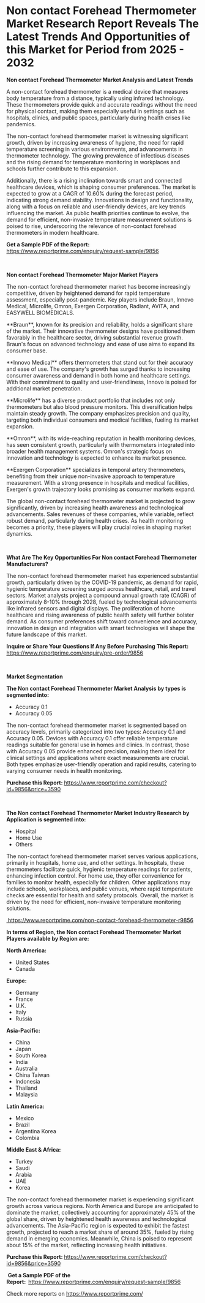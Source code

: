 <p><h1>Non contact Forehead Thermometer Market Research Report Reveals The Latest Trends And Opportunities of this Market for Period from 2025 - 2032</h1></p><p><strong>Non contact Forehead Thermometer Market Analysis and Latest Trends</strong></p>
<p><p>A non-contact forehead thermometer is a medical device that measures body temperature from a distance, typically using infrared technology. These thermometers provide quick and accurate readings without the need for physical contact, making them especially useful in settings such as hospitals, clinics, and public spaces, particularly during health crises like pandemics.</p><p>The non-contact forehead thermometer market is witnessing significant growth, driven by increasing awareness of hygiene, the need for rapid temperature screening in various environments, and advancements in thermometer technology. The growing prevalence of infectious diseases and the rising demand for temperature monitoring in workplaces and schools further contribute to this expansion. </p><p>Additionally, there is a rising inclination towards smart and connected healthcare devices, which is shaping consumer preferences. The market is expected to grow at a CAGR of 10.60% during the forecast period, indicating strong demand stability. Innovations in design and functionality, along with a focus on reliable and user-friendly devices, are key trends influencing the market. As public health priorities continue to evolve, the demand for efficient, non-invasive temperature measurement solutions is poised to rise, underscoring the relevance of non-contact forehead thermometers in modern healthcare.</p></p>
<p><strong>Get a Sample PDF of the Report:&nbsp;</strong> <a href="https://www.reportprime.com/enquiry/request-sample/9856?utm_campaign=3294&utm_medium=2&utm_source=Github&utm_content=ia&utm_term=20032025&utm_id=non-contact-forehead-thermometer">https://www.reportprime.com/enquiry/request-sample/9856</a></p>
<p>&nbsp;</p>
<p><strong>Non contact Forehead Thermometer Major Market Players</strong></p>
<p><p>The non-contact forehead thermometer market has become increasingly competitive, driven by heightened demand for rapid temperature assessment, especially post-pandemic. Key players include Braun, Innovo Medical, Microlife, Omron, Exergen Corporation, Radiant, AViTA, and EASYWELL BIOMEDICALS.</p><p>**Braun**, known for its precision and reliability, holds a significant share of the market. Their innovative thermometer designs have positioned them favorably in the healthcare sector, driving substantial revenue growth. Braun's focus on advanced technology and ease of use aims to expand its consumer base.</p><p>**Innovo Medical** offers thermometers that stand out for their accuracy and ease of use. The company's growth has surged thanks to increasing consumer awareness and demand in both home and healthcare settings. With their commitment to quality and user-friendliness, Innovo is poised for additional market penetration.</p><p>**Microlife** has a diverse product portfolio that includes not only thermometers but also blood pressure monitors. This diversification helps maintain steady growth. The company emphasizes precision and quality, targeting both individual consumers and medical facilities, fueling its market expansion.</p><p>**Omron**, with its wide-reaching reputation in health monitoring devices, has seen consistent growth, particularly with thermometers integrated into broader health management systems. Omron's strategic focus on innovation and technology is expected to enhance its market presence.</p><p>**Exergen Corporation** specializes in temporal artery thermometers, benefiting from their unique non-invasive approach to temperature measurement. With a strong presence in hospitals and medical facilities, Exergen's growth trajectory looks promising as consumer markets expand.</p><p>The global non-contact forehead thermometer market is projected to grow significantly, driven by increasing health awareness and technological advancements. Sales revenues of these companies, while variable, reflect robust demand, particularly during health crises. As health monitoring becomes a priority, these players will play crucial roles in shaping market dynamics.</p></p>
<p>&nbsp;</p>
<p><strong>What Are The Key Opportunities For Non contact Forehead Thermometer Manufacturers?</strong></p>
<p><p>The non-contact forehead thermometer market has experienced substantial growth, particularly driven by the COVID-19 pandemic, as demand for rapid, hygienic temperature screening surged across healthcare, retail, and travel sectors. Market analysts project a compound annual growth rate (CAGR) of approximately 8-10% through 2028, fueled by technological advancements like infrared sensors and digital displays. The proliferation of home healthcare and rising awareness of public health safety will further bolster demand. As consumer preferences shift toward convenience and accuracy, innovation in design and integration with smart technologies will shape the future landscape of this market.</p></p>
<p><strong>Inquire or Share Your Questions If Any Before Purchasing This Report:</strong> <a href="https://www.reportprime.com/enquiry/pre-order/9856?utm_campaign=3294&utm_medium=2&utm_source=Github&utm_content=ia&utm_term=20032025&utm_id=non-contact-forehead-thermometer">https://www.reportprime.com/enquiry/pre-order/9856</a></p>
<p>&nbsp;</p>
<p><strong>Market Segmentation</strong></p>
<p><strong>The Non contact Forehead Thermometer Market Analysis by types is segmented into:</strong></p>
<p><ul><li>Accuracy 0.1</li><li>Accuracy 0.05</li></ul></p>
<p><p>The non-contact forehead thermometer market is segmented based on accuracy levels, primarily categorized into two types: Accuracy 0.1 and Accuracy 0.05. Devices with Accuracy 0.1 offer reliable temperature readings suitable for general use in homes and clinics. In contrast, those with Accuracy 0.05 provide enhanced precision, making them ideal for clinical settings and applications where exact measurements are crucial. Both types emphasize user-friendly operation and rapid results, catering to varying consumer needs in health monitoring.</p></p>
<p><strong>Purchase this Report:&nbsp;</strong><a href="https://www.reportprime.com/checkout?id=9856&price=3590&utm_campaign=3294&utm_medium=2&utm_source=Github&utm_content=ia&utm_term=20032025&utm_id=non-contact-forehead-thermometer">https://www.reportprime.com/checkout?id=9856&price=3590</a></p>
<p>&nbsp;</p>
<p><strong>The Non contact Forehead Thermometer Market Industry Research by Application is segmented into:</strong></p>
<p><ul><li>Hospital</li><li>Home Use</li><li>Others</li></ul></p>
<p><p>The non-contact forehead thermometer market serves various applications, primarily in hospitals, home use, and other settings. In hospitals, these thermometers facilitate quick, hygienic temperature readings for patients, enhancing infection control. For home use, they offer convenience for families to monitor health, especially for children. Other applications may include schools, workplaces, and public venues, where rapid temperature checks are essential for health and safety protocols. Overall, the market is driven by the need for efficient, non-invasive temperature monitoring solutions.</p></p>
<p><a href="https://www.reportprime.com/non-contact-forehead-thermometer-r9856?utm_campaign=3294&utm_medium=2&utm_source=Github&utm_content=ia&utm_term=20032025&utm_id=non-contact-forehead-thermometer">&nbsp;https://www.reportprime.com/non-contact-forehead-thermometer-r9856</a></p>
<p><strong>In terms of Region, the Non contact Forehead Thermometer Market Players available by Region are:</strong></p>
<p>
    <p> <strong> North America: </strong>
        <ul>
            <li>United States</li>
            <li>Canada</li>
        </ul>
        </p> 
    <p> <strong> Europe: </strong>
        <ul>
            <li>Germany</li>
            <li>France</li>
            <li>U.K.</li>
            <li>Italy</li>
            <li>Russia</li>
        </ul>
        </p> 
    <p> <strong> Asia-Pacific: </strong>
        <ul>
            <li>China</li>
            <li>Japan</li>
            <li>South Korea</li>
            <li>India</li>
            <li>Australia</li>
            <li>China Taiwan</li>
            <li>Indonesia</li>
            <li>Thailand</li>
            <li>Malaysia</li>
        </ul>
        </p> 
    <p> <strong> Latin America: </strong>
        <ul>
            <li>Mexico</li>
            <li>Brazil</li>
            <li>Argentina Korea</li>
            <li>Colombia</li>
        </ul>
        </p> 
    <p> <strong> Middle East & Africa: </strong>
        <ul>
            <li>Turkey</li>
            <li>Saudi</li>
            <li>Arabia</li>
            <li>UAE</li>
            <li>Korea</li>
        </ul>
    </p>
    </p>
<p><p>The non-contact forehead thermometer market is experiencing significant growth across various regions. North America and Europe are anticipated to dominate the market, collectively accounting for approximately 45% of the global share, driven by heightened health awareness and technological advancements. The Asia-Pacific region is expected to exhibit the fastest growth, projected to reach a market share of around 35%, fueled by rising demand in emerging economies. Meanwhile, China is poised to represent about 15% of the market, reflecting increasing health initiatives.</p></p>
<p><strong>Purchase this Report: </strong><a href="https://www.reportprime.com/checkout?id=9856&price=3590&utm_campaign=3294&utm_medium=2&utm_source=Github&utm_content=ia&utm_term=20032025&utm_id=non-contact-forehead-thermometer">https://www.reportprime.com/checkout?id=9856&price=3590</a></p>
<p>&nbsp;<strong>Get a Sample PDF of the Report:&nbsp;&nbsp;</strong><a href="https://www.reportprime.com/enquiry/request-sample/9856?utm_campaign=3294&utm_medium=2&utm_source=Github&utm_content=ia&utm_term=20032025&utm_id=non-contact-forehead-thermometer">https://www.reportprime.com/enquiry/request-sample/9856</a></p>
<p><strong></strong></p>
<p>Check more reports on <a href="https://www.reportprime.com/?utm_campaign=3294&utm_medium=2&utm_source=Github&utm_content=ia&utm_term=20032025&utm_id=non-contact-forehead-thermometer">https://www.reportprime.com/</a></p>